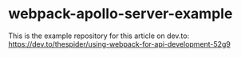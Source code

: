 # webpack-apollo-server-example
This is the example repository for this article on dev.to: https://dev.to/thespider/using-webpack-for-api-development-52g9
